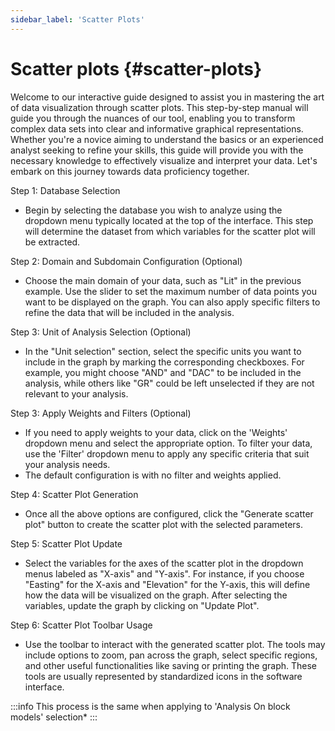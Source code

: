 ```yaml
---
sidebar_label: 'Scatter Plots'
---
```


# **Scatter plots** {#scatter-plots}

Welcome to our interactive guide designed to assist you in mastering the art of data visualization through scatter plots. This step-by-step manual will guide you through the nuances of our tool, enabling you to transform complex data sets into clear and informative graphical representations. Whether you're a novice aiming to understand the basics or an experienced analyst seeking to refine your skills, this guide will provide you with the necessary knowledge to effectively visualize and interpret your data. Let's embark on this journey towards data proficiency together.

Step 1: Database Selection

* Begin by selecting the database you wish to analyze using the dropdown menu typically located at the top of the interface. This step will determine the dataset from which variables for the scatter plot will be extracted.

Step 2: Domain and Subdomain Configuration (Optional)

* Choose the main domain of your data, such as "Lit" in the previous example. Use the slider to set the maximum number of data points you want to be displayed on the graph. You can also apply specific filters to refine the data that will be included in the analysis.

Step 3: Unit of Analysis Selection (Optional)

* In the "Unit selection" section, select the specific units you want to include in the graph by marking the corresponding checkboxes. For example, you might choose "AND" and "DAC" to be included in the analysis, while others like "GR" could be left unselected if they are not relevant to your analysis.

Step 3: Apply Weights and Filters (Optional)

* If you need to apply weights to your data, click on the 'Weights' dropdown menu and select the appropriate option. To filter your data, use the 'Filter' dropdown menu to apply any specific criteria that suit your analysis needs.  
* The default configuration is with no filter and weights applied.

Step 4: Scatter Plot Generation

* Once all the above options are configured, click the "Generate scatter plot" button to create the scatter plot with the selected parameters.

Step 5: Scatter Plot Update

* Select the variables for the axes of the scatter plot in the dropdown menus labeled as "X-axis" and "Y-axis". For instance, if you choose "Easting" for the X-axis and "Elevation" for the Y-axis, this will define how the data will be visualized on the graph. After selecting the variables, update the graph by clicking on "Update Plot".

Step 6: Scatter Plot Toolbar Usage

* Use the toolbar to interact with the generated scatter plot. The tools may include options to zoom, pan across the graph, select specific regions, and other useful functionalities like saving or printing the graph. These tools are usually represented by standardized icons in the software interface.

:::info
This process is the same when applying to 'Analysis On block models' selection*
:::

